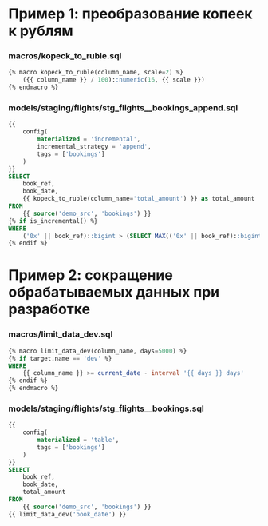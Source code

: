 # Пример 1: преобразование копеек к рублям

### macros/kopeck_to_ruble.sql

```sql
{% macro kopeck_to_ruble(column_name, scale=2) %}
    ({{ column_name }} / 100)::numeric(16, {{ scale }})
{% endmacro %}
```

### models/staging/flights/stg_flights__bookings_append.sql

```sql
{{
    config(
        materialized = 'incremental',
        incremental_strategy = 'append', 
        tags = ['bookings']
    )
}}
SELECT
    book_ref,
    book_date,
    {{ kopeck_to_ruble(column_name='total_amount') }} as total_amount
FROM
    {{ source('demo_src', 'bookings') }}
{% if is_incremental() %}
WHERE 
    ('0x' || book_ref)::bigint > (SELECT MAX(('0x' || book_ref)::bigint) FROM {{ this }})
{% endif %}
```

# Пример 2: сокращение обрабатываемых данных при разработке

### macros/limit_data_dev.sql

```sql
{% macro limit_data_dev(column_name, days=5000) %}
{% if target.name == 'dev' %}
WHERE
    {{ column_name }} >= current_date - interval '{{ days }} days'
{% endif %}
{% endmacro %}
```

### models/staging/flights/stg_flights__bookings.sql

```sql
{{
    config(
        materialized = 'table',
        tags = ['bookings']
    )
}}
SELECT
    book_ref,
    book_date,
    total_amount
FROM
    {{ source('demo_src', 'bookings') }}
{{ limit_data_dev('book_date') }}
```

### 

```sql
```

### 

```sql
```

### 

```sql
```
